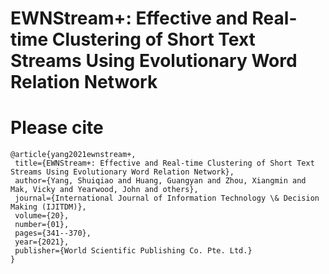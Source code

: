 # EWNStream+: Effective and Real-time Clustering of Short Text Streams Using Evolutionary Word Relation Network


# Please cite 

 ```
@article{yang2021ewnstream+,
  title={EWNStream+: Effective and Real-time Clustering of Short Text Streams Using Evolutionary Word Relation Network},
  author={Yang, Shuiqiao and Huang, Guangyan and Zhou, Xiangmin and Mak, Vicky and Yearwood, John and others},
  journal={International Journal of Information Technology \& Decision Making (IJITDM)},
  volume={20},
  number={01},
  pages={341--370},
  year={2021},
  publisher={World Scientific Publishing Co. Pte. Ltd.}
}
```

